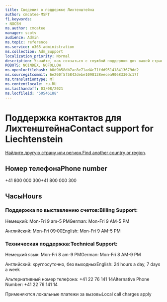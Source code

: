 ```yaml
---
title: Сведения о поддержке Лихтенштейна
author: cmcatee-MSFT
f1.keywords:
- NOCSH
ms.author: cmcatee
manager: scotv
audience: Admin
ms.topic: reference
ms.service: o365-administration
ms.collection: Adm_Support
localization_priority: Normal
description: Узнайте, как связаться с службой поддержки для вашей страны или региона.
ROBOTS: NOINDEX, NOFOLLOW
ms.openlocfilehash: b0d9b58db7ac8e71ad4c71fdd951418413679dd2
ms.sourcegitcommit: 6e260f5f5842debe1098138eecea9068330dc17f
ms.translationtype: MT
ms.contentlocale: ru-RU
ms.lasthandoff: 03/08/2021
ms.locfileid: "50546188"
---
```

# <a name="contact-support-for-liechtenstein"></a><span data-ttu-id="89868-103">Поддержка контактов для Лихтенштейна</span><span class="sxs-lookup"><span data-stu-id="89868-103">Contact support for Liechtenstein</span></span>

<span data-ttu-id="89868-104">[Найдите другую страну или регион.](../contact-support-for-business-products.md)</span><span class="sxs-lookup"><span data-stu-id="89868-104">[Find another country or region](../contact-support-for-business-products.md).</span></span>

## <a name="phone-number"></a><span data-ttu-id="89868-105">Номер телефона</span><span class="sxs-lookup"><span data-stu-id="89868-105">Phone number</span></span>
<span data-ttu-id="89868-106">+41 800 000 300</span><span class="sxs-lookup"><span data-stu-id="89868-106">+41 800 000 300</span></span>

## <a name="hours"></a><span data-ttu-id="89868-107">Часы</span><span class="sxs-lookup"><span data-stu-id="89868-107">Hours</span></span>
### <a name="billing-support"></a><span data-ttu-id="89868-108">Поддержка по выставлению счетов:</span><span class="sxs-lookup"><span data-stu-id="89868-108">Billing Support:</span></span>

<span data-ttu-id="89868-109">Немецкий: Mon-Fri 9 am-5 PM</span><span class="sxs-lookup"><span data-stu-id="89868-109">German: Mon-Fri 9 AM-5 PM</span></span>

<span data-ttu-id="89868-110">Английский: Mon-Fri 09:00</span><span class="sxs-lookup"><span data-stu-id="89868-110">English: Mon-Fri 9 AM-5 PM</span></span>

### <a name="technical-support"></a><span data-ttu-id="89868-111">Техническая поддержка:</span><span class="sxs-lookup"><span data-stu-id="89868-111">Technical Support:</span></span>

<span data-ttu-id="89868-112">Немецкий язык: Mon-Fri 8 am-9 PM</span><span class="sxs-lookup"><span data-stu-id="89868-112">German: Mon-Fri 8 AM-9 PM</span></span>

<span data-ttu-id="89868-113">Английский: круглосуточно, без выходных</span><span class="sxs-lookup"><span data-stu-id="89868-113">English: 24 hours a day, 7 days a week</span></span>

<span data-ttu-id="89868-114">Альтернативный номер телефона: +41 22 76 141 14</span><span class="sxs-lookup"><span data-stu-id="89868-114">Alternative Phone Number: +41 22 76 141 14</span></span>

<span data-ttu-id="89868-115">Применяются локальные платежи за вызовы</span><span class="sxs-lookup"><span data-stu-id="89868-115">Local call charges apply</span></span>
